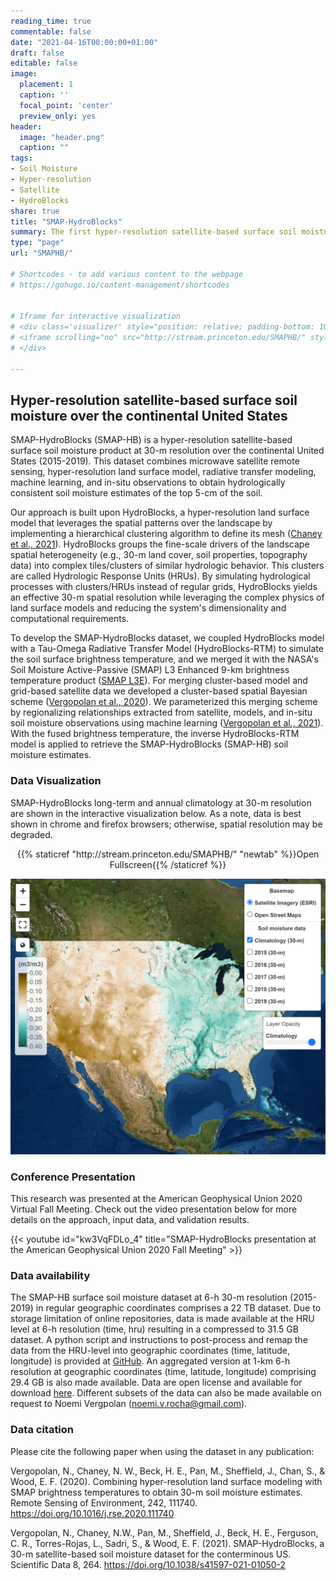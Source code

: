 ```yaml
---
reading_time: true
commentable: false
date: "2021-04-16T00:00:00+01:00"
draft: false
editable: false
image:
  placement: 1
  caption: ''
  focal_point: 'center'
  preview_only: yes
header:
  image: "header.png"
  caption: ""
tags:
- Soil Moisture
- Hyper-resolution
- Satellite
- HydroBlocks
share: true
title: "SMAP-HydroBlocks"
summary: The first hyper-resolution satellite-based surface soil moisture dataset at 30-m resolution over the continental United States
type: "page"
url: "SMAPHB/"

# Shortcodes - to add various content to the webpage
# https://gohugo.io/content-management/shortcodes


# Iframe for interactive visualization
# <div class='visualizer' style="position: relative; padding-bottom: 100%; width: 100%; height: 120%; overflow: hidden;">
# <iframe scrolling="no" src="http://stream.princeton.edu/SMAPHB/" style="position:absolute; top: 0; left: 0; width: 100%; height: 100%; border: 0; margin-top: -102px; " allowfullscreen='true' webkitallowfullscreen='true' mozallowfullscreen='true' allowvr="yes"></iframe>
# </div>

---
```


## Hyper-resolution satellite-based surface soil moisture over the continental United States

SMAP-HydroBlocks (SMAP-HB) is a hyper-resolution satellite-based surface soil moisture product at 30-m resolution over the continental United States (2015-2019). This dataset combines microwave satellite remote sensing, hyper-resolution land surface model, radiative transfer modeling, machine learning, and in-situ observations to obtain hydrologically consistent soil moisture estimates of the top 5-cm of the soil.

Our approach is built upon HydroBlocks, a hyper-resolution land surface model that leverages the spatial patterns over the landscape by implementing a hierarchical clustering algorithm to define its mesh ([Chaney et al., 2021](../publication/2021_chaney_hydroblocks_two_way_coupling)). HydroBlocks groups the fine-scale drivers of the landscape spatial heterogeneity (e.g., 30-m land cover, soil properties, topography data) into complex tiles/clusters of similar hydrologic behavior. This clusters are called Hydrologic Response Units (HRUs). By simulating hydrological processes with clusters/HRUs instead of regular grids, HydroBlocks yields an effective 30-m spatial resolution while leveraging the complex physics of land surface models and reducing the system's dimensionality and computational requirements.

To develop the SMAP-HydroBlocks dataset, we coupled HydroBlocks model with a Tau-Omega Radiative Transfer Model (HydroBlocks-RTM) to simulate the soil surface brightness temperature, and we merged it with the NASA's Soil Moisture Active-Passive (SMAP) L3 Enhanced 9-km brightness temperature product ([SMAP L3E](https://nsidc.org/data/SPL3SMP_E/versions/3)). For merging cluster-based model and grid-based satellite data we developed a cluster-based spatial Bayesian scheme ([Vergopolan et al., 2020](../publication/2020_vergopolan_combining)). We parameterized this merging scheme by regionalizing relationships extracted from satellite, models, and in-situ soil moisture observations using machine learning ([Vergopolan et al., 2021](../publication/2021_vergopolan_SMAPHydroBlocks)). With the fused brightness temperature, the inverse HydroBlocks-RTM model is applied to retrieve the SMAP-HydroBlocks (SMAP-HB) soil moisture estimates.



### Data Visualization

SMAP-HydroBlocks long-term and annual climatology at 30-m resolution are shown in the interactive visualization below. As a note, data is best shown in chrome and firefox browsers; otherwise, spatial resolution may be degraded.

<div style="text-align: center;">{{% staticref "http://stream.princeton.edu/SMAPHB/" "newtab" %}}Open Fullscreen{{% /staticref %}}</div>

[![Image name](VisImg2.png)](http://stream.princeton.edu/SMAPHB/)



### Conference Presentation

This research was presented at the American Geophysical Union 2020 Virtual Fall Meeting. Check out the video presentation below for more details on the approach, input data, and validation results.

{{< youtube id="kw3VqFDLo_4" title="SMAP-HydroBlocks presentation at the American Geophysical Union 2020 Fall Meeting" >}}



### Data availability

The SMAP-HB surface soil moisture dataset at 6-h 30-m resolution (2015-2019) in regular geographic coordinates comprises a 22 TB dataset. Due to storage limitation of online repositories, data is made available at the HRU level at 6-h resolution (time, hru) resulting in a compressed to 31.5 GB dataset. A python script and instructions to post-process and remap the data from the HRU-level into geographic coordinates (time, latitude, longitude) is provided at [GitHub](https://github.com/NoemiVergopolan/SMAP-HydroBlocks_postprocessing). An aggregated version at 1-km 6-h resolution at geographic coordinates (time, latitude, longitude) comprising 29.4 GB is also made available. Data are open license and available for download [here](https://zenodo.org/record/5206725). Different subsets of the data can also be made available on request to Noemi Vergpolan (noemi.v.rocha@gmail.com). 


### Data citation

Please cite the following paper when using the dataset in any publication:

Vergopolan, N., Chaney, N. W., Beck, H. E., Pan, M., Sheffield, J., Chan, S., & Wood, E. F. (2020). Combining hyper-resolution land surface modeling with SMAP brightness temperatures to obtain 30-m soil moisture estimates. Remote Sensing of Environment, 242, 111740. https://doi.org/10.1016/j.rse.2020.111740

Vergopolan, N., Chaney, N.W., Pan, M., Sheffield, J., Beck, H. E., Ferguson, C. R., Torres-Rojas, L., Sadri, S., & Wood, E. F. (2021). SMAP-HydroBlocks, a 30-m satellite-based soil moisture dataset for the conterminous US. Scientific Data 8, 264. https://doi.org/10.1038/s41597-021-01050-2

